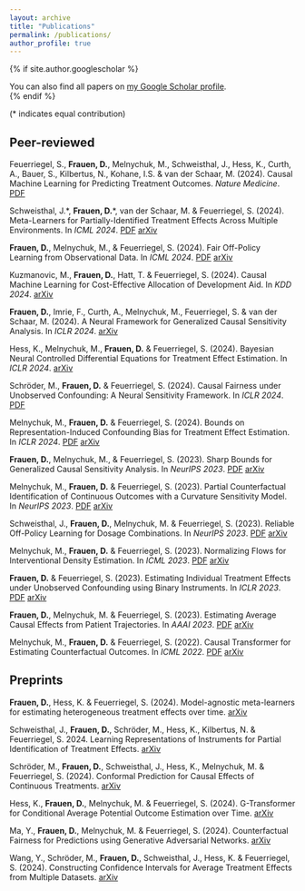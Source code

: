 ```yaml
---
layout: archive
title: "Publications"
permalink: /publications/
author_profile: true
---
```


{% if site.author.googlescholar %}
  <div class="wordwrap">You can also find all papers on <a href="{{site.author.googlescholar}}">my Google Scholar profile</a>.</div>
{% endif %}

 (\* indicates equal contribution)


## Peer-reviewed

Feuerriegel, S., **Frauen, D.**,  Melnychuk, M., Schweisthal, J., Hess, K., Curth, A., Bauer, S., Kilbertus, N., Kohane, I.S. & van der Schaar, M. (2024). Causal Machine Learning for Predicting Treatment Outcomes. _Nature Medicine_. [PDF](https://www.nature.com/articles/s41591-024-02902-1)

Schweisthal, J.\*, **Frauen, D.**\*, van der Schaar, M. & Feuerriegel, S. (2024). Meta-Learners for Partially-Identified Treatment Effects Across Multiple
Environments. In _ICML 2024_. [PDF](https://openreview.net/pdf?id=s5PLISyNyP) [arXiv](https://arxiv.org/abs/2406.02464)

**Frauen, D.**, Melnychuk, M., & Feuerriegel, S. (2024). Fair Off-Policy Learning from Observational Data. In _ICML 2024_. [PDF](https://openreview.net/pdf?id=poEPRuNvM3) [arXiv](https://arxiv.org/abs/2303.08516)

Kuzmanovic, M., **Frauen, D.**,  Hatt, T. & Feuerriegel, S. (2024). Causal Machine Learning for Cost-Effective Allocation of Development Aid. In _KDD 2024_. [arXiv](https://arxiv.org/abs/2401.16986)

**Frauen, D.**, Imrie, F., Curth, A., Melnychuk, M., Feuerriegel, S. & van der Schaar, M. (2024). A Neural Framework for Generalized Causal Sensitivity Analysis. In _ICLR 2024_. [arXiv](https://arxiv.org/abs/2311.16026)

Hess, K., Melnychuk, M., **Frauen, D.** & Feuerriegel, S. (2024). Bayesian Neural Controlled Differential Equations for Treatment Effect Estimation. In _ICLR 2024_. [arXiv](https://arxiv.org/abs/2310.17463)

Schröder, M., **Frauen, D.** & Feuerriegel, S. (2024). Causal Fairness under Unobserved Confounding: A Neural Sensitivity Framework. In _ICLR 2024_. [PDF](https://openreview.net/pdf?id=DqD59dQP37)

Melnychuk, M., **Frauen, D.** & Feuerriegel, S. (2024). Bounds on Representation-Induced Confounding Bias for Treatment Effect Estimation. In _ICLR 2024_. [PDF](https://openreview.net/pdf?id=d3xKPQVjSc) [arXiv](https://arxiv.org/abs/2311.11321)

**Frauen, D.**, Melnychuk, M., & Feuerriegel, S. (2023). Sharp Bounds for Generalized Causal Sensitivity Analysis. In _NeurIPS 2023_. [PDF](https://proceedings.neurips.cc/paper_files/paper/2023/file/7f8b8bc8ebac661c442c4dafd5d98c08-Paper-Conference.pdf) [arXiv](https://arxiv.org/abs/2305.16988)

Melnychuk, M., **Frauen, D.** & Feuerriegel, S. (2023). Partial Counterfactual Identification of Continuous Outcomes with a Curvature Sensitivity Model. In _NeurIPS 2023_. [PDF](https://proceedings.neurips.cc/paper_files/paper/2023/file/65cbe3e21ac62553111d9ecf7d60c18e-Paper-Conference.pdf) [arXiv](https://arxiv.org/abs/2306.01424)

Schweisthal, J., **Frauen, D.**, Melnychuk, M. & Feuerriegel, S. (2023). Reliable Off-Policy Learning for Dosage Combinations. In _NeurIPS 2023_. [PDF](https://proceedings.neurips.cc/paper_files/paper/2023/file/d69103d7895f4e2083f24b664003d386-Paper-Conference.pdf) [arXiv](https://arxiv.org/abs/2305.19742)

Melnychuk, M., **Frauen, D.** & Feuerriegel, S. (2023). Normalizing Flows for Interventional Density Estimation. In _ICML 2023_. [PDF](https://proceedings.mlr.press/v202/melnychuk23a/melnychuk23a.pdf) [arXiv](https://arxiv.org/abs/2209.06203)

**Frauen, D.** & Feuerriegel, S. (2023). Estimating Individual Treatment Effects under Unobserved Confounding using Binary Instruments. In _ICLR 2023_. [PDF](https://openreview.net/pdf?id=ULsuEVQbV-9) [arXiv](https://arxiv.org/abs/2208.08544)

**Frauen, D.**, Melnychuk, M. & Feuerriegel, S. (2023). Estimating Average Causal Effects from Patient Trajectories. In _AAAI 2023_. [PDF](https://ojs.aaai.org/index.php/AAAI/article/view/25921) [arXiv](https://arxiv.org/abs/2203.01228)

Melnychuk, M., **Frauen, D.** & Feuerriegel, S. (2022). Causal Transformer for Estimating Counterfactual Outcomes. In _ICML 2022_. [PDF](https://proceedings.mlr.press/v162/melnychuk22a/melnychuk22a.pdf) [arXiv](https://arxiv.org/abs/2204.07258)


## Preprints

**Frauen, D.**, Hess, K. & Feuerriegel, S. (2024). Model-agnostic meta-learners for estimating heterogeneous treatment effects over time. [arXiv](https://arxiv.org/abs/2407.05287)

Schweisthal, J., **Frauen, D.**, Schröder, M., Hess, K., Kilbertus, N. & Feuerriegel, S. 2024. Learning Representations of Instruments for Partial Identification of Treatment Effects. [arXiv](https://arxiv.org/abs/2410.08976)

Schröder, M., **Frauen, D.**, Schweisthal, J., Hess, K.,  Melnychuk, M. & Feuerriegel, S. (2024). Conformal Prediction for Causal Effects of Continuous Treatments. [arXiv](https://arxiv.org/abs/2407.03094)

Hess, K., **Frauen, D.**, Melnychuk, M. & Feuerriegel, S. (2024). G-Transformer for Conditional Average Potential Outcome Estimation over Time. [arXiv](https://arxiv.org/abs/2405.21012)

Ma, Y., **Frauen, D.**, Melnychuk, M. & Feuerriegel, S. (2024). Counterfactual Fairness for Predictions using Generative Adversarial Networks. [arXiv](https://arxiv.org/abs/2310.17687)

Wang, Y., Schröder, M., **Frauen, D.**, Schweisthal, J., Hess, K. & Feuerriegel, S. (2024). Constructing Confidence Intervals for Average Treatment Effects from Multiple Datasets. [arXiv](https://arxiv.org/abs/2412.11511)


